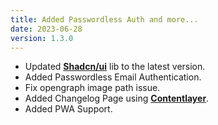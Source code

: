 ```yaml
---
title: Added Passwordless Auth and more...
date: 2023-06-28
version: 1.3.0
---
```


- Updated **[Shadcn/ui](https://ui.shadcn.com/)** lib to the latest version.
- Added Passwordless Email Authentication.
- Fix opengraph image path issue.
- Added Changelog Page using **[Contentlayer](https://www.contentlayer.dev/)**.
- Added PWA Support.
